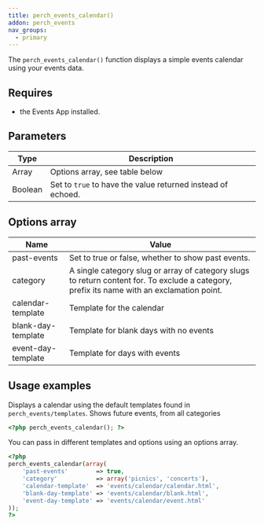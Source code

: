```yaml
---
title: perch_events_calendar()
addon: perch_events
nav_groups:
  - primary
---
```


The `perch_events_calendar()` function displays a simple events calendar using your events data.

## Requires

- the Events App installed.

## Parameters

| Type | Description |
|-|-|
| Array   | Options array, see table below |
| Boolean | Set to `true` to have the value returned instead of echoed. |


## Options array

|Name|Value|
|-|-|
|past-events| Set to true or false, whether to show past events.|
|category|A single category slug or array of category slugs to return content for. To exclude a category, prefix its name with an exclamation point.|
|calendar-template| Template for the calendar |
|blank-day-template| Template for blank days with no events|
|event-day-template| Template for days with events |


## Usage examples

Displays a calendar using the default templates found in `perch_events/templates`. Shows future events, from all categories

```php
<?php perch_events_calendar(); ?>
```

You can pass in different templates and options using an options array.

```php
<?php
perch_events_calendar(array(
	'past-events'        => true,
	'category'           => array('picnics', 'concerts'),
	'calendar-template'  => 'events/calendar/calendar.html',
	'blank-day-template' => 'events/calendar/blank.html',
	'event-day-template' => 'events/calendar/event.html'
));
?>
```
